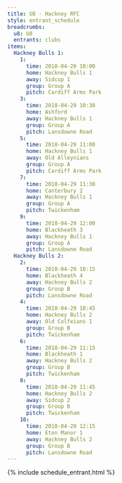 ```yaml
---
title: U8 - Hackney RFC
style: entrant_schedule
breadcrumbs:
  u8: U8
  entrants: clubs
items:
  Hackney Bulls 1:
    1:
      time: 2018-04-29 10:00
      home: Hackney Bulls 1
      away: Sidcup 1
      group: Group A
      pitch: Cardiff Arms Park
    3:
      time: 2018-04-29 10:30
      home: Ashford
      away: Hackney Bulls 1
      group: Group A
      pitch: Lansdowne Road
    5:
      time: 2018-04-29 11:00
      home: Hackney Bulls 1
      away: Old Alleynians
      group: Group A
      pitch: Cardiff Arms Park
    7:
      time: 2018-04-29 11:30
      home: Canterbury 2
      away: Hackney Bulls 1
      group: Group A
      pitch: Twickenham
    9:
      time: 2018-04-29 12:00
      home: Blackheath 3
      away: Hackney Bulls 1
      group: Group A
      pitch: Lansdowne Road
  Hackney Bulls 2:
    2:
      time: 2018-04-29 10:15
      home: Blackheath 4
      away: Hackney Bulls 2
      group: Group B
      pitch: Lansdowne Road
    4:
      time: 2018-04-29 10:45
      home: Hackney Bulls 2
      away: Old Colfeians 1
      group: Group B
      pitch: Twickenham
    6:
      time: 2018-04-29 11:15
      home: Blackheath 1
      away: Hackney Bulls 2
      group: Group B
      pitch: Twickenham
    8:
      time: 2018-04-29 11:45
      home: Hackney Bulls 2
      away: Sidcup 2
      group: Group B
      pitch: Twickenham
    10:
      time: 2018-04-29 12:15
      home: Eton Manor 1
      away: Hackney Bulls 2
      group: Group B
      pitch: Lansdowne Road
---
```


{% include schedule_entrant.html %}
